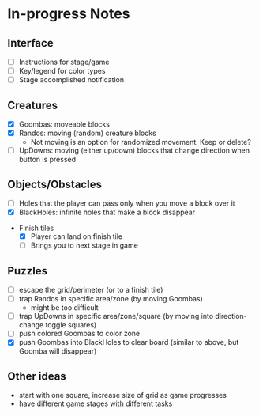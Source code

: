 # In-progress Notes

## Interface
- [ ] Instructions for stage/game
- [ ] Key/legend for color types
- [ ] Stage accomplished notification

## Creatures
- [x] Goombas: moveable blocks
- [x] Randos: moving (random) creature blocks
  * Not moving is an option for randomized movement. Keep or delete?
- [ ] UpDowns: moving (either up/down) blocks that change direction when button is pressed

## Objects/Obstacles
- [ ] Holes that the player can pass only when you move a block over it
- [x] BlackHoles: infinite holes that make a block disappear
* Finish tiles
  - [x] Player can land on finish tile
  - [ ] Brings you to next stage in game

## Puzzles
- [ ] escape the grid/perimeter (or to a finish tile)
- [ ] trap Randos in specific area/zone (by moving Goombas)
  * might be too difficult
- [ ] trap UpDowns in specific area/zone/square (by moving into direction-change toggle squares)
- [ ] push colored Goombas to color zone
- [x] push Goombas into BlackHoles to clear board (similar to above, but Goomba will disappear)

## Other ideas
* start with one square, increase size of grid as game progresses
* have different game stages with different tasks
